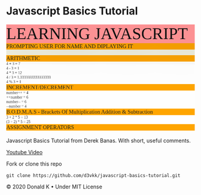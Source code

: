 # Javascript Basics Tutorial

![Website Screenshot](https://github.com/d3vkk/javascript-basics-tutorial/blob/master/screenshot.png)

Javascript Basics Tutorial from Derek Banas. With short, useful comments.

[Youtube Video](https://www.youtube.com/watch?v=fju9ii8YsGs)

Fork or clone this repo
```
git clone https://github.com/d3vkk/javascript-basics-tutorial.git
```

© 2020 Donald K • Under MIT License
